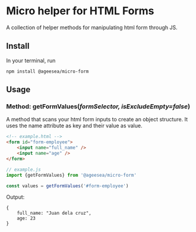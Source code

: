 # Micro helper for HTML Forms

A collection of helper methods for manipulating html form through JS.

## Install

In your terminal, run

`npm install @ageesea/micro-form`

## Usage

### Method: getFormValues(_formSelector, isExcludeEmpty=false_)

A method that scans your html form inputs to create an object structure. It uses the name attribute as key and their value as value.

```html
<!-- example.html -->
<form id="form-employee">
    <input name="full_name" />   
    <input name="age" />   
</form>
```

```js
// example.js
import {getFormValues} from '@ageesea/micro-form'

const values = getFormValues('#form-employee')
```

Output:
```obj
{
    full_name: "Juan dela cruz",
    age: 23
}
```
